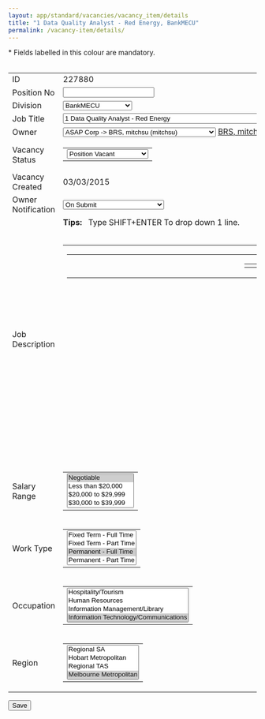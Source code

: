```yaml
---
layout: app/standard/vacancies/vacancy_item/details
title: "1 Data Quality Analyst - Red Energy, BankMECU"
permalink: /vacancy-item/details/
---
```


<!--- This child document initializes the page in Jekyll. -->

<div><script language="Javascript" type="text/Javascript">var warnString="";var warnCount=0;var fieldTag="field";var elementType="";var jreqFieldID="";var jreqFieldLabel="";var customValidation=new Array();function checkFields(){warnString="";warnCount=0;fieldTag="field";elementType=""; if ((typeof(document.mainForm.nomatch)=='object') && (document.mainForm.nomatch.value=='true')) warnString +='\n - The passwords do not match';for(i=0; i < jreqFieldID.length; i++){elementType=eval("document.mainForm." + jreqFieldID[i] + ".type");switch (elementType){case "textarea": if (eval("document.mainForm." + jreqFieldID[i] + ".className")=="mceEditor"){if ((tinyMCE.get(jreqFieldID[i]).getContent()=='') || (tinyMCE.get(jreqFieldID[i]).getContent()=='<p>&nbsp;</p>')){warnCount ++; warnString +='\n - ' + jreqFieldLabel[i];}break;}case "text":case "hidden":if (eval("document.mainForm." + jreqFieldID[i] + ".value.length")==0){warnCount ++;warnString +='\n - ' + jreqFieldLabel[i];}break;case "select-one":if (eval("document.mainForm." + jreqFieldID[i] + ".selectedIndex") < 1){warnCount ++;warnString +='\n - ' + jreqFieldLabel[i];}break;case "select-multiple":if (eval("document.mainForm." + jreqFieldID[i] + ".selectedIndex") < 0){warnCount ++;warnString +='\n - ' + jreqFieldLabel[i];}break; case "radio": var radioChecked=false;elementName=eval("document.mainForm." + jreqFieldID[i] + ".name");ele=document.getElementsByName(elementName);for (j=0; j < ele.length; j++){if (ele[j].checked){radioChecked=true;}}if (!radioChecked){warnCount ++;warnString +='\n - ' + jreqFieldLabel[i];}break; default:// check if its an array which could indicate a multi-select if (eval("document.mainForm."+jreqFieldID[i]+"[0]")){if (eval("document.mainForm." + jreqFieldID[i] + "[1].selectedIndex")< 0){warnCount ++; warnString +='\n - ' + jreqFieldLabel[i];}break;}else alert ('This element type (' + elementType + ') needs to be added to the "form" file');}// end switch}for(i=0; i < customValidation.length; i++){// DAVE- ADD CODE HERE TO PICK UP VALIDATION FUNCTIONS FOR INDIVIDUAL ELEMENTS}if (warnCount > 1) fieldTag="fields";if (warnCount > 0) warnString='Please supply a value for the following ' + fieldTag + ': ' + warnString ;}function validate(type){//document.mainForm.submit();if (document.mainForm.action.value=='Copy'){if (confirm('Save this as a new record?')){checkList=checkFields(); if (warnString !=""){alert (warnString);}else{document.mainForm.submit();}}}if (document.mainForm.action.value=='Delete'){if (confirm('Do you want to permanently delete this record?')){document.mainForm.submit();}}if (document.mainForm.action.value=='RemoveApproversFromApprovalChain'){if (confirm('Do you want to remove these Approver(s) from the Approval Chain?')){document.mainForm.submit();}}if (document.mainForm.action.value=='Save'){checkFields(); if (warnString !=""){alert (warnString);}else{document.mainForm.submit();}}if (document.mainForm.action.value=='SaveAsNew'){checkFields(); if (warnString !=""){alert (warnString);}else{showSaveAsDialog();}}if (document.mainForm.action.value=='Search'){checkFields(); if (warnString !=""){alert (warnString);}else{document.mainForm.submit();}}}</script> <form name="mainForm" action="page.php?pageID=56&amp;windowUID=WIND54f47631ba3a7#report" method="post" enctype="multipart/form-data"> <input type="hidden" name="Vacancy[ID]" value="227880"><input type="hidden" name="saveTo[1]" value="Vacancy"><div>* Fields labelled in this <span class="requiredfield">colour</span> are mandatory.</div><br><table class="Form" cellspacing="1" cellpadding="2"><tbody><tr class="oddrow"> <td class="head">ID</td><td>227880<input type="hidden" name="Vacancy[ID]" value="227880"></td></tr><tr class="evenrow"> <td class="head">Position No</td><td><input type="text" name="Vacancy[PositionNo]" value="" id="PositionNo2007"></td></tr><tr class="oddrow"> <td class="requiredFieldHead">Division</td><td><select name="t_33[RowID]" id="t_331762"><option value="">-- Select from List --</option><option value="4551" selected="">BankMECU</option><option value="2348">BigRedSky</option><option value="2430">Finance</option><option value="4502">Legal Aid</option><option value="2431">Operations</option></select></td></tr><tr class="evenrow"> <td class="requiredFieldHead">Job Title</td><td><input type="text" name="Vacancy[JobTitle]" value="1 Data Quality Analyst - Red Energy" id="JobTitle208" size="75" maxlength="400"></td></tr><tr class="oddrow"> <td class="requiredFieldHead">Owner</td><td><select name="Vacancy[OwnerUserID]" id="OwnerUserID730"> <option value=""> -- Select from List -- </option> <option value="15689">ASAP Corp -&gt; Arroyo, Jose (jarroyosu)</option> <option value="26364" selected="">ASAP Corp -&gt; BRS, mitchsu (mitchsu)</option> <option value="26236">ASAP Corp -&gt; Batt, Nicky (nbatt)</option> <option value="21836">ASAP Corp -&gt; Bhaumik, Amrita (abhaumik)</option> <option value="26235">ASAP Corp -&gt; Birse, Lisa (lbirse)</option> <option value="21838">ASAP Corp -&gt; Bosma, Raeleen (rbosma)</option> <option value="16464">ASAP Corp -&gt; Calabretta, Joe (jcalabrettasu)</option> <option value="26095">ASAP Corp -&gt; Hawkins, M (mhawkins)</option> <option value="6401">ASAP Corp -&gt; Hawkins, Michael (mhawkinsHR)</option> <option value="22537">ASAP Corp -&gt; Hendry, Erin (ehendry)</option> <option value="23105">ASAP Corp -&gt; James, Alan (alan.james)</option> <option value="25185">ASAP Corp -&gt; Jones , Rachel (rjonessu1)</option> <option value="20057">ASAP Corp -&gt; Jones, Rachel (rjonessu)</option> <option value="12543">ASAP Corp -&gt; Kaur, Ramneek (rkaur)</option> <option value="16465">ASAP Corp -&gt; Kaur, Ramneek (rkaursu)</option> <option value="26664">ASAP Corp -&gt; McKinnon, Justine (jmckinnon)</option> <option value="21837">ASAP Corp -&gt; Nethery, David (dnethery)</option> <option value="8260">ASAP Corp -&gt; Nichols, Shay (snichols)</option> <option value="14447">ASAP Corp -&gt; O'Neill, Markus (moneill)</option> <option value="8182">ASAP Corp -&gt; Raithatha, Neel (nrcorpsu)</option> <option value="21813">ASAP Corp -&gt; S, Binasa (binasas)</option> <option value="23572">ASAP Corp -&gt; Sales, brssalessu (brssalessu)</option> <option value="25895">ASAP Corp -&gt; Scott, Graemme (gscott)</option> <option value="25264">ASAP Corp -&gt; Stevens, Helen (helen)</option> <option value="22538">ASAP Corp -&gt; Teng, Joanna (jteng)</option> <option value="14769">ASAP Corp -&gt; Training1, ASAP (training1)</option> <option value="25081">ASAP Corp -&gt; Training10, ASAP (training10)</option> <option value="25663">ASAP Corp -&gt; Training11, ASAP (training11)</option> <option value="25664">ASAP Corp -&gt; Training12, ASAP (training12)</option> <option value="25665">ASAP Corp -&gt; Training13, ASAP (training13)</option> <option value="25666">ASAP Corp -&gt; Training14, ASAP (training14)</option> <option value="25667">ASAP Corp -&gt; Training15, ASAP (training15)</option> <option value="14770">ASAP Corp -&gt; Training2, ASAP (training2)</option> <option value="14771">ASAP Corp -&gt; Training3, ASAP (training3)</option> <option value="14772">ASAP Corp -&gt; Training4, ASAP (training4)</option> <option value="14773">ASAP Corp -&gt; Training5, ASAP (training5)</option> <option value="25077">ASAP Corp -&gt; Training6, ASAP (training6)</option> <option value="25078">ASAP Corp -&gt; Training7, ASAP (training7)</option> <option value="25079">ASAP Corp -&gt; Training8, ASAP (training8)</option> <option value="25080">ASAP Corp -&gt; Training9, ASAP (training9)</option> <option value="10814">ASAP Corp -&gt; True, Jane (jtsu)</option> <option value="25783">ASAP Corp -&gt; Wardrop, Brayden (bwardropwsu)</option> <option value="26801">ASAP Corp -&gt; Warren, Mitchell (mwarrensu)</option> <option value="26835">ASAP Corp -&gt; su, dc (dcsu)</option></select>&nbsp;<a href="mailTo:helpdesk@bigredsky.com">BRS, mitchsu</a></td></tr><tr class="evenrow"> <td class="requiredFieldHead">Vacancy Status</td><td><table cellspacing="0" cellpadding="0" border="0"><tbody><tr><td><select name="c_11" id="c_11264"> <option value="">-- Select from List --</option> <option value="734">Interviews</option> <option value="1394">Position Closed</option> <option value="22042" selected="">Position Vacant</option> <option value="747">Recruitment Suspended</option> <option value="664">Reference Checks</option> <option value="735">Short Listing</option> <option value="1505">Submitted for Approval</option> <option value="52">Withdrawn</option></select></td></tr></tbody></table></td></tr><tr class="oddrow"> <td class="head">Vacancy Created</td><td>03/03/2015</td></tr><tr class="evenrow"> <td class="head">Owner Notification</td><td><select name="Vacancy[OwnerNotificationType]" id="OwnerNotificationType2203"> <option value="none">None</option> <option value="daily">Daily</option> <option value="weekly">Weekly</option> <option value="onsubmit" selected="">On Submit</option> <option value="onsubmitattach">On Submit (Attach Application)</option> <option value="appclose">Application Close</option></select></td></tr><tr class="oddrow"> <td class="requiredFieldHead">Job Description</td><td><b>Tips:</b>&nbsp;&nbsp;&nbsp;Type SHIFT+ENTER To drop down 1 line.<br><br><script type="text/javascript" src="htmlArea/jscripts/tiny_mce/tiny_mce.js?v=3.71"></script><script type="text/javascript">tinyMCE.init({// General options mode : "textareas", theme : "advanced", editor_selector : "mceEditor", skin : "o2k7", plugins : "advimage,advlink,spellchecker,inlinepopups,contextmenu,paste,noneditable,mergefields",paste_convert_middot_lists : true, spellchecker_rpc_url : 'https://admin-asapcorp.bigredsky.com/htmlArea/jscripts/tiny_mce/plugins/spellchecker/rpc.php?v=5', // Theme options theme_advanced_fonts : "Arial=arial;Arial Black=Arial Black;Arial Narrow=Arial Narrow;Book Antiqua=Book Antiqua;Century Gothic=Century Gothic;Comic Sans MS=Comic Sans MS;Courier New=Courier New;Fixedsys=Fixedsys;Franklin Gothic Medium=Franklin Gothic Medium;Garamond=Garamond;Georgia=Georgia;Impact=Impact;Lucida Console=Lucida Console;Lucida Sans Unicode=Lucida Sans Unicode;Microsoft Sans Serif=Microsoft Sans Serif;Palatino Linotype=Palatino Linotype;System=System;Tahoma=Tahoma;Times New Roman=Times New Roman;Trebuchet MS=Trebuchet MS;Verdana=Verdana", theme_advanced_buttons1 : "bold,italic,underline,|,justifyleft,justifycenter,justifyright,justifyfull,|,bullist,numlist,|,cut,copy,paste,pasteword,pastetext,|,code,removeformat,|,spellchecker,|,undo,redo", theme_advanced_buttons2 : "", theme_advanced_buttons3 : "", theme_advanced_toolbar_location : "top", theme_advanced_toolbar_align : "left", theme_advanced_statusbar_location : "bottom", theme_advanced_path : false, theme_advanced_resizing : true, remove_linebreaks : true, cleanup_on_startup : false, convert_fonts_to_spans : false, convert_newlines_to_brs : false, inline_styles : false, remove_trailing_nbsp : true, trim_span_elements : false, verify_html : false, paste_text_sticky: true, paste_text_sticky_default: true, content_css : "htmlArea/styles/client.css"});</script><textarea name="Vacancy[Description]" id="Description919" class="mceEditor" rows="26" cols="85" aria-hidden="true" style="display: none;">&lt;!--CTYPE ht--&gt;&lt;div&gt;&lt;/div&gt;&lt;p&gt;&lt;img height="100" width="200" src="http://www.redenergy.com.au/img/logo-red.gif " alt="redenergy.com" /&gt;&amp;nbsp;&lt;/p&gt;&lt;p&gt;&lt;strong&gt;Data Quality Analyst&lt;/strong&gt;&lt;/p&gt;&lt;p&gt;Melbourne based&lt;/p&gt;&lt;p&gt;Red Energy is a growing Aussie energy retailer located in East Richmond. With over 470 employees and 20% year on year growth since inception in 2004 - this is a success story we're proud of. To ensure this success continues we now need a Data Quality Analyst to join our Application Development team&lt;/p&gt;&lt;p&gt;You will be passionate about maintaining the accuracy of data across Red's internal and 3rd party applications. You're always on the lookout for ways to do it better while building meaningful relationships with your stakeholders- internal and external.&lt;/p&gt;&lt;p&gt;You are a diligent communicator and delight in getting to the guts of problems and solving them efficiently. You can cope with a fast growing environment in a constantly changing industry without losing your grip on the detail. You are passionate about your work but can change focus quickly when the business priorities change - which they will.&lt;/p&gt;&lt;p&gt;Demonstrated data analysis and SQL experience is essential along with solid understanding of the key business drivers.&lt;/p&gt;&lt;p&gt;&amp;nbsp;&lt;/p&gt;&lt;p&gt;&amp;nbsp;&lt;/p&gt;&lt;p&gt;&amp;nbsp;&lt;/p&gt;&lt;p&gt;&amp;nbsp;&lt;/p&gt;</textarea><span role="application" aria-labelledby="Description919_voice" id="Description919_parent" class="mceEditor o2k7Skin"><span class="mceVoiceLabel" style="display:none;" id="Description919_voice">Rich Text Area</span><table role="presentation" id="Description919_tbl" class="mceLayout" cellspacing="0" cellpadding="0" style="width: 616px; height: 422px;"><tbody><tr role="presentation" class="mceFirst"><td class="mceToolbar mceLeft mceFirst mceLast" role="toolbar"><div id="Description919_toolbargroup" role="group" aria-labelledby="Description919_toolbargroup_voice" tabindex="-1"><span role="application"><span id="Description919_toolbargroup_voice" class="mceVoiceLabel" style="display:none;">Toolbar</span><table id="Description919_toolbar1" class="mceToolbar mceToolbarRow1 Enabled" cellpadding="0" cellspacing="0" align="" role="presentation" tabindex="-1" aria-disabled="false" aria-pressed="false"><tbody><tr><td class="mceToolbarStart mceToolbarStartButton mceFirst"><span></span></td><td style="position: relative"><a role="button" id="Description919_bold" href="javascript:;" class="mceButton mceButtonEnabled mce_bold" onmousedown="return false;" onclick="return false;" aria-labelledby="Description919_bold_voice" title="Bold (Ctrl+B)" tabindex="-1"><span class="mceIcon mce_bold"></span><span class="mceVoiceLabel mceIconOnly" style="display: none;" id="Description919_bold_voice">Bold (Ctrl+B)</span></a></td><td style="position: relative"><a role="button" id="Description919_italic" href="javascript:;" class="mceButton mceButtonEnabled mce_italic" onmousedown="return false;" onclick="return false;" aria-labelledby="Description919_italic_voice" title="Italic (Ctrl+I)" tabindex="-1"><span class="mceIcon mce_italic"></span><span class="mceVoiceLabel mceIconOnly" style="display: none;" id="Description919_italic_voice">Italic (Ctrl+I)</span></a></td><td style="position: relative"><a role="button" id="Description919_underline" href="javascript:;" class="mceButton mceButtonEnabled mce_underline" onmousedown="return false;" onclick="return false;" aria-labelledby="Description919_underline_voice" title="Underline (Ctrl+U)" tabindex="-1"><span class="mceIcon mce_underline"></span><span class="mceVoiceLabel mceIconOnly" style="display: none;" id="Description919_underline_voice">Underline (Ctrl+U)</span></a></td><td style="position: relative"><span class="mceSeparator" role="separator" aria-orientation="vertical" tabindex="-1"></span></td><td style="position: relative"><a role="button" id="Description919_justifyleft" href="javascript:;" class="mceButton mceButtonEnabled mce_justifyleft" onmousedown="return false;" onclick="return false;" aria-labelledby="Description919_justifyleft_voice" title="Align Left" tabindex="-1"><span class="mceIcon mce_justifyleft"></span><span class="mceVoiceLabel mceIconOnly" style="display: none;" id="Description919_justifyleft_voice">Align Left</span></a></td><td style="position: relative"><a role="button" id="Description919_justifycenter" href="javascript:;" class="mceButton mceButtonEnabled mce_justifycenter" onmousedown="return false;" onclick="return false;" aria-labelledby="Description919_justifycenter_voice" title="Align Center" tabindex="-1"><span class="mceIcon mce_justifycenter"></span><span class="mceVoiceLabel mceIconOnly" style="display: none;" id="Description919_justifycenter_voice">Align Center</span></a></td><td style="position: relative"><a role="button" id="Description919_justifyright" href="javascript:;" class="mceButton mceButtonEnabled mce_justifyright" onmousedown="return false;" onclick="return false;" aria-labelledby="Description919_justifyright_voice" title="Align Right" tabindex="-1"><span class="mceIcon mce_justifyright"></span><span class="mceVoiceLabel mceIconOnly" style="display: none;" id="Description919_justifyright_voice">Align Right</span></a></td><td style="position: relative"><a role="button" id="Description919_justifyfull" href="javascript:;" class="mceButton mceButtonEnabled mce_justifyfull" onmousedown="return false;" onclick="return false;" aria-labelledby="Description919_justifyfull_voice" title="Align Full" tabindex="-1"><span class="mceIcon mce_justifyfull"></span><span class="mceVoiceLabel mceIconOnly" style="display: none;" id="Description919_justifyfull_voice">Align Full</span></a></td><td style="position: relative"><span class="mceSeparator" role="separator" aria-orientation="vertical" tabindex="-1"></span></td><td style="position: relative"><a role="button" id="Description919_bullist" href="javascript:;" class="mceButton mceButtonEnabled mce_bullist" onmousedown="return false;" onclick="return false;" aria-labelledby="Description919_bullist_voice" title="Insert/Remove Bulleted List" tabindex="-1" aria-pressed="false"><span class="mceIcon mce_bullist"></span><span class="mceVoiceLabel mceIconOnly" style="display: none;" id="Description919_bullist_voice">Insert/Remove Bulleted List</span></a></td><td style="position: relative"><a role="button" id="Description919_numlist" href="javascript:;" class="mceButton mceButtonEnabled mce_numlist" onmousedown="return false;" onclick="return false;" aria-labelledby="Description919_numlist_voice" title="Insert/Remove Numbered List" tabindex="-1" aria-pressed="false"><span class="mceIcon mce_numlist"></span><span class="mceVoiceLabel mceIconOnly" style="display: none;" id="Description919_numlist_voice">Insert/Remove Numbered List</span></a></td><td style="position: relative"><span class="mceSeparator" role="separator" aria-orientation="vertical" tabindex="-1"></span></td><td style="position: relative"><a role="button" id="Description919_cut" href="javascript:;" class="mceButton mceButtonEnabled mce_cut" onmousedown="return false;" onclick="return false;" aria-labelledby="Description919_cut_voice" title="Cut (Ctrl+X)" tabindex="-1"><span class="mceIcon mce_cut"></span><span class="mceVoiceLabel mceIconOnly" style="display: none;" id="Description919_cut_voice">Cut (Ctrl+X)</span></a></td><td style="position: relative"><a role="button" id="Description919_copy" href="javascript:;" class="mceButton mceButtonEnabled mce_copy" onmousedown="return false;" onclick="return false;" aria-labelledby="Description919_copy_voice" title="Copy (Ctrl+C)" tabindex="-1"><span class="mceIcon mce_copy"></span><span class="mceVoiceLabel mceIconOnly" style="display: none;" id="Description919_copy_voice">Copy (Ctrl+C)</span></a></td><td style="position: relative"><a role="button" id="Description919_paste" href="javascript:;" class="mceButton mceButtonEnabled mce_paste" onmousedown="return false;" onclick="return false;" aria-labelledby="Description919_paste_voice" title="Paste (Ctrl+V)" tabindex="-1"><span class="mceIcon mce_paste"></span><span class="mceVoiceLabel mceIconOnly" style="display: none;" id="Description919_paste_voice">Paste (Ctrl+V)</span></a></td><td style="position: relative"><a role="button" id="Description919_pasteword" href="javascript:;" class="mceButton mceButtonEnabled mce_pasteword" onmousedown="return false;" onclick="return false;" aria-labelledby="Description919_pasteword_voice" title="Paste from Word" tabindex="-1"><span class="mceIcon mce_pasteword"></span><span class="mceVoiceLabel mceIconOnly" style="display: none;" id="Description919_pasteword_voice">Paste from Word</span></a></td><td style="position: relative"><a role="button" id="Description919_pastetext" href="javascript:;" class="mceButton mceButtonEnabled mce_pastetext mceButtonActive" onmousedown="return false;" onclick="return false;" aria-labelledby="Description919_pastetext_voice" title="Paste as Plain Text" tabindex="-1" aria-pressed="true"><span class="mceIcon mce_pastetext"></span><span class="mceVoiceLabel mceIconOnly" style="display: none;" id="Description919_pastetext_voice">Paste as Plain Text</span></a></td><td style="position: relative"><span class="mceSeparator" role="separator" aria-orientation="vertical" tabindex="-1"></span></td><td style="position: relative"><a role="button" id="Description919_code" href="javascript:;" class="mceButton mceButtonEnabled mce_code" onmousedown="return false;" onclick="return false;" aria-labelledby="Description919_code_voice" title="Edit HTML Source" tabindex="-1"><span class="mceIcon mce_code"></span><span class="mceVoiceLabel mceIconOnly" style="display: none;" id="Description919_code_voice">Edit HTML Source</span></a></td><td style="position: relative"><a role="button" id="Description919_removeformat" href="javascript:;" class="mceButton mceButtonEnabled mce_removeformat" onmousedown="return false;" onclick="return false;" aria-labelledby="Description919_removeformat_voice" title="Remove Formatting" tabindex="-1"><span class="mceIcon mce_removeformat"></span><span class="mceVoiceLabel mceIconOnly" style="display: none;" id="Description919_removeformat_voice">Remove Formatting</span></a></td><td style="position: relative"><span class="mceSeparator" role="separator" aria-orientation="vertical" tabindex="-1"></span></td><td style="position: relative"><div id="Description919_spellchecker" role="button" tabindex="-1" aria-labelledby="Description919_spellchecker_voice" aria-haspopup="true" aria-pressed="false"><table role="presentation" class="mceSplitButton mceSplitButtonEnabled mce_spellchecker" cellpadding="0" cellspacing="0" title="Toggle Spell Checker"><tbody><tr><td class="mceFirst"><a role="button" id="Description919_spellchecker_action" tabindex="-1" href="javascript:;" class="mceAction mce_spellchecker" onclick="return false;" onmousedown="return false;" title="Toggle Spell Checker"><span class="mceAction mce_spellchecker"></span><span class="mceVoiceLabel mceIconOnly" id="Description919_spellchecker_voice" style="display:none;">Toggle Spell Checker</span></a></td><td class="mceLast"><a role="button" id="Description919_spellchecker_open" tabindex="-1" href="javascript:;" class="mceOpen mce_spellchecker" onclick="return false;" onmousedown="return false;" title="Toggle Spell Checker"><span class="mceOpen mce_spellchecker"><span style="display:none;" class="mceIconOnly" aria-hidden="true">▼</span></span></a></td></tr></tbody></table></div></td><td style="position: relative"><span class="mceSeparator" role="separator" aria-orientation="vertical" tabindex="-1"></span></td><td style="position: relative"><a role="button" id="Description919_undo" href="javascript:;" class="mceButton mce_undo mceButtonDisabled" onmousedown="return false;" onclick="return false;" aria-labelledby="Description919_undo_voice" title="Undo (Ctrl+Z)" tabindex="-1" aria-disabled="true"><span class="mceIcon mce_undo"></span><span class="mceVoiceLabel mceIconOnly" style="display: none;" id="Description919_undo_voice">Undo (Ctrl+Z)</span></a></td><td style="position: relative"><a role="button" id="Description919_redo" href="javascript:;" class="mceButton mce_redo mceButtonDisabled" onmousedown="return false;" onclick="return false;" aria-labelledby="Description919_redo_voice" title="Redo (Ctrl+Y)" tabindex="-1" aria-disabled="true"><span class="mceIcon mce_redo"></span><span class="mceVoiceLabel mceIconOnly" style="display: none;" id="Description919_redo_voice">Redo (Ctrl+Y)</span></a></td><td class="mceToolbarEnd mceToolbarEndButton mceLast"><span></span></td></tr></tbody></table></span></div><a href="#" accesskey="z" title="Jump to tool buttons - Alt+Q, Jump to editor - Alt-Z, Jump to element path - Alt-X" onfocus="tinyMCE.getInstanceById('Description919').focus();"></a></td></tr><tr><td class="mceIframeContainer mceFirst mceLast"><iframe id="Description919_ifr" src='javascript:""' frameborder="0" allowtransparency="true" title="Rich Text AreaPress ALT-F10 for toolbar. Press ALT-0 for help" style="width: 100%; height: 378px; display: block;"></iframe></td></tr><tr class="mceLast"><td class="mceStatusbar mceFirst mceLast"><div id="Description919_path_row" role="group" aria-labelledby="Description919_path_voice"><span>&nbsp;</span></div><a id="Description919_resize" href="javascript:;" onclick="return false;" class="mceResize" tabindex="-1"></a></td></tr></tbody></table></span></td></tr><tr class="evenrow"> <td class="requiredFieldHead">Salary Range</td><td><table cellspacing="0" cellpadding="0" border="0"><tbody><tr><td><input id="hc_88928" type="hidden" name="c_88[-1]" value=""><select name="c_88[]" multiple="" id="c_88928" size="4"> <option value="22575" selected="">Negotiable</option> <option value="264">Less than $20,000</option> <option value="774">$20,000 to $29,999</option> <option value="775">$30,000 to $39,999</option> <option value="776">$40,000 to $49,999</option> <option value="777">$50,000 to $59,999</option> <option value="778">$60,000 to $69,999</option> <option value="779">$70,000 to $79,999</option> <option value="780">$80,000 to $89,999</option> <option value="781">$90,000 to $99,999</option> <option value="34657">$150,000 +</option> <option value="782">$100,000 to $149,999</option></select></td></tr></tbody></table></td></tr><tr class="oddrow"> <td class="requiredFieldHead">Work Type</td><td><table cellspacing="0" cellpadding="0" border="0"><tbody><tr><td><input id="hc_12287" type="hidden" name="c_12[-1]" value=""><select name="c_12[]" multiple="" id="c_12287" size="4"> <option value="865">Fixed Term - Full Time</option> <option value="1342">Fixed Term - Part Time</option> <option value="698" selected="">Permanent - Full Time</option> <option value="54">Permanent - Part Time</option> <option value="55">Casual</option> <option value="23332">Contract</option> <option value="23630">Graduate</option> <option value="866">Seasonal</option> <option value="56">Other</option></select></td></tr></tbody></table></td></tr><tr class="evenrow"> <td class="requiredFieldHead">Occupation</td><td><table cellspacing="0" cellpadding="0" border="0"><tbody><tr><td><input id="hc_22929" type="hidden" name="c_22[-1]" value=""><select name="c_22[]" multiple="" id="c_22929" size="4"> <option value="24061">Accounting/Economics/Finance</option> <option value="24062">Administration/Support Service</option> <option value="24063">Agriculture/Horticulture/Forestry</option> <option value="24064">Apprenticeship/Traineeship/Graduate</option> <option value="24065">Arts/Culture</option> <option value="24066">Building/Construction</option> <option value="24067">Courts/Prisons</option> <option value="24068">Customer Service/Call Centre</option> <option value="24069">Emergency Services/Defence</option> <option value="24070">Engineering</option> <option value="24071">Fisheries/Marine</option> <option value="24072">Healthcare/Medical</option> <option value="24073">Hospitality/Tourism</option> <option value="24074">Human Resources</option> <option value="24075">Information Management/Library</option> <option value="24076" selected="">Information Technology/Communications</option> <option value="24077">Land Management/Real Estate</option> <option value="24078">Law Enforcement/Security</option> <option value="24079">Legal</option> <option value="24080">Management</option> <option value="24081">Manufacturing/Operations</option> <option value="24082">Marketing/Public Relations</option> <option value="24083">Media/Journalism</option> <option value="24084">Mining/Natural Resources/Utilities</option> <option value="24085">Nursing</option> <option value="24086">Occupational Health and Safety</option> <option value="24087">Policy/Planning/Research</option> <option value="24088">Procurement/Contract Management</option> <option value="24089">Property/Building Maintenance</option> <option value="24090">Sales/Marketing</option> <option value="24091">Science/Research</option> <option value="24092">Social/Welfare</option> <option value="24093">Sport/Recreation</option> <option value="24094">Teaching/Education</option> <option value="24095">Trades/Service</option> <option value="24096">Training/Employment</option></select></td></tr></tbody></table></td></tr><tr class="oddrow"> <td class="requiredFieldHead">Region</td><td><script language="JavaScript">var child=new Array();child[0]='no child';child[1]='c_33930';child[2]='ds67';child[3]='ds169';function setChildren(ParentValue, ChildID, ParentIndex){document.getElementById(ChildID).options.length=0; var lnames=eval("locNames"+ParentValue); var lvalues=eval("locValues"+ParentValue);for (i=0;i<lnames.length;i++){if (ParentIndex==1){document.getElementById(ChildID).options[i]=new Option(lnames[i], lvalues[i] );}else{document.getElementById(ChildID).options[i]=new Option(lnames[i], lvalues[i] );}}if (ParentIndex !=1){document.getElementById(ChildID).options[0].selected=true; ParentIndex--; setChildren(lvalues[0], child[ParentIndex], ParentIndex);}}</script><table cellspacing="0" cellpadding="0" border="0"><tbody><tr><td><input id="hc_33930" type="hidden" name="c_33[-1]" value=""><select name="c_33[]" multiple="" id="c_33930" size="4"> <option value="24044">Overseas</option> <option value="24045">Interstate</option> <option value="24028">Canberra Metropolitan</option> <option value="24029">Regional ACT</option> <option value="24030">Sydney Metropolitan</option> <option value="24031">Regional NSW</option> <option value="24032">Darwin Metropolitan</option> <option value="24033">Regional NT</option> <option value="24034">Brisbane Metropolitan</option> <option value="24035">Regional QLD</option> <option value="24036">Adelaide Metropolitan</option> <option value="24037">Regional SA</option> <option value="24038">Hobart Metropolitan</option> <option value="24039">Regional TAS</option> <option value="24040" selected="">Melbourne Metropolitan</option> <option value="24041">Regional VIC</option> <option value="24042">Perth Metropolitan</option> <option value="24043">Regional WA</option></select></td></tr></tbody></table></td></tr></tbody></table><script language="Javascript"> var jreqFieldID=new Array(); var jreqFieldLabel=new Array(); jreqFieldID[0]='t_331762'; jreqFieldLabel[0]='Division'; jreqFieldID[1]='JobTitle208'; jreqFieldLabel[1]='Job Title'; jreqFieldID[2]='OwnerUserID730'; jreqFieldLabel[2]='Owner'; jreqFieldID[3]='c_11264'; jreqFieldLabel[3]='Vacancy Status'; jreqFieldID[4]='Description919'; jreqFieldLabel[4]='Job Description'; jreqFieldID[5]='c_88928'; jreqFieldLabel[5]='Salary Range'; jreqFieldID[6]='c_12287'; jreqFieldLabel[6]='Work Type'; jreqFieldID[7]='c_22929'; jreqFieldLabel[7]='Occupation'; jreqFieldID[8]='c_33930'; jreqFieldLabel[8]='Region';</script> <input type="hidden" name="action" value=""><input type="hidden" name="LastActionDate" value="2015-03-02"> <script>function preValidate(){currentStatus=22042; okToSave=true; ele=document.getElementsByName("c_11"); intendedStatus=ele[0].value; if ((intendedStatus==34899)||(intendedStatus==33698)||(intendedStatus==51)||(intendedStatus==34383)||(intendedStatus==34380)||(intendedStatus==34379)||(intendedStatus==34256)||(intendedStatus==34255)||(intendedStatus==34008)||(intendedStatus==34011)||(intendedStatus==34009)||(intendedStatus==33845)||(intendedStatus==33844)||(intendedStatus==29235)||(intendedStatus==33700)||(intendedStatus==1394)||(intendedStatus==33701)||(intendedStatus==32944)||(intendedStatus==32943)||(intendedStatus==32664)||(intendedStatus==32136)||(intendedStatus==31740)||(intendedStatus==31742)||(intendedStatus==31741)||(intendedStatus==31432)||(intendedStatus==31431)||(intendedStatus==30385)||(intendedStatus==30986)||(intendedStatus==29703)||(intendedStatus==30492)||(intendedStatus==30495)||(intendedStatus==30494)||(intendedStatus==30493)||(intendedStatus==30491)||(intendedStatus==30445)||(intendedStatus==29238)||(intendedStatus==52)||(intendedStatus==29873)||(intendedStatus==29597)||(intendedStatus==29723)||(intendedStatus==29706)||(intendedStatus==29625)||(intendedStatus==29540)||(intendedStatus==29237)||(intendedStatus==22054)||(intendedStatus==28247)||(intendedStatus==30444)||(intendedStatus==747)||(intendedStatus==34382)||(intendedStatus==34381)||(intendedStatus==32941)||(intendedStatus==29874)||(intendedStatus==29724)||(intendedStatus==1505)){var text="Are you sure you wish to change the status of this vacancy?\n This will withdraw all of your currently advertised adverts."; var answer=confirm(text); if (!answer){okToSave=false; for(i=0; i<ele[0].options.length; i++){if (ele[0].options[i].value==currentStatus){ele[0].options[i].selected=true;}}}}if(okToSave){validate(0);}}</script> <input type="button" value="Save" id="mainSubmitBtn" onclick="document.mainForm.action.value='Save';preValidate(0);"><iframe id="ifSaveAsNewOptions" style="display: none; position: absolute;z-index:4;TOP: 200px;LEFT: 200px;WIDTH: 350px;HEIGHT:248px;z-index:0" src="javascript:false;" frameborder="0" scrolling="no"> </iframe><div style="display: none; BORDER: buttonhighlight 2px outset; FONT-SIZE: 8pt; Z-INDEX: 4; FONT-FAMILY: Tahoma; POSITION: absolute; BACKGROUND-COLOR: buttonface; TOP: 200px;LEFT: 200px;WIDTH: 350px ;HEIGHT:200px; CURSOR: default" id="divSaveAsNewOptions" onselectstart="window.event.returnValue=false;"> <div style="PADDING: 3px; FONT-WEIGHT: bolder; COLOR: captiontext; BORDER-BOTTOM: white 2px groove; BACKGROUND-COLOR: activecaption"> Vacancy Save As New Options </div><div style="PADDING: 10px"> Please select elements to copy. </div><div style="PADDING: 10px"> <input name="chkQuestions" id="chkQuestions" type="checkbox" checked="true">Questions </div><div style="PADDING: 10px"> <input name="chkAttachments" id="chkAttachments" type="checkbox" checked="true">Attachments </div><div style="PADDING: 10px"> <input name="chkNotes" id="chkNotes" type="checkbox" checked="true">Notes </div><div style="PADDING: 10px"> <input name="chkPermissions" id="chkPermissions" type="checkbox" checked="true">Permissions </div><div style="PADDING: 10px"> <input name="chkRequisition" id="chkRequisition" type="checkbox" checked="true">Requisition </div><div style="BORDER-TOP: white 2px groove; PADDING-BOTTOM: 5px; PADDING-TOP: 3px;BACKGROUND-COLOR: buttonface; TEXT-ALIGN: center"> <input style="FONT-FAMILY: Tahoma; FONT-SIZE: 8pt; WIDTH=50px" type="button" id="btnOk" value="Ok" onclick="SaveAsNew();"> <input style="FONT-FAMILY: Tahoma; FONT-SIZE: 8pt" type="button" id="btnCancel" value="Cancel" onclick="hideSaveAsDialog();"> </div></div><script>function showSaveAsDialog(){divSaveAsNewOptions.style.top=document.body.scrollTop; var ifSaveAsNewOptions=document.getElementById("ifSaveAsNewOptions"); ifSaveAsNewOptions.style.top=document.body.scrollTop; divSaveAsNewOptions.style.left=(document.body.clientWidth/2) - 175; ifSaveAsNewOptions.style.left=(document.body.clientWidth/2) - 175; ifSaveAsNewOptions.style.display=""; divSaveAsNewOptions.style.display="";}function hideSaveAsDialog(){divSaveAsNewOptions.style.display="none"; var ifSaveAsNewOptions=document.getElementById("ifSaveAsNewOptions"); ifSaveAsNewOptions.style.display="none";// David Commented// alert(chkQuestions.checked);}function SaveAsNew(){document.mainForm.action.value='Copy'; document.mainForm.submit();}</script></form></div>